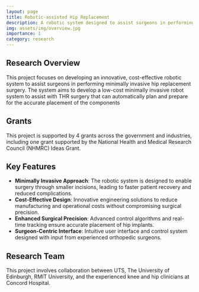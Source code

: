 ```yaml
---
layout: page
title: Robotic-assisted Hip Replacement
description: A robotic system designed to assist surgeons in performing minimally invasive hip replacement surgery with improved precision and reduced costs.
img: assets/img/overview.jpg
importance: 1
category: research
---
```


## Research Overview

This project focuses on developing an innovative, cost-effective robotic system to assist surgeons in performing minimally invasive hip replacement surgery. The system aims to develop a low-cost minimally invasive robot system to assist with THR surgery that can automatically plan and prepare for the accurate placement of the components

## Grants

This project is supported by 4 grants across the government and industries, including one grant supported by the National Health and Medical Research Council (NHMRC) Ideas Grant.

## Key Features

- **Minimally Invasive Approach**: The robotic system is designed to enable surgery through smaller incisions, leading to faster patient recovery and reduced complications.
- **Cost-Effective Design**: Innovative engineering solutions to reduce manufacturing and operational costs without compromising surgical precision.
- **Enhanced Surgical Precision**: Advanced control algorithms and real-time tracking ensure accurate placement of hip implants.
- **Surgeon-Centric Interface**: Intuitive user interface and control system designed with input from experienced orthopedic surgeons.

## Research Team

This project involves collaboration between UTS, The University of Edinburgh, RMIT University, and the experienced knee and hip clinicians at Concord Hospital. 
